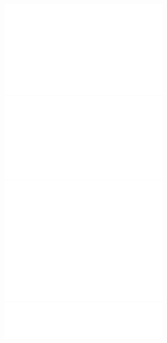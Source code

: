 ![Metrics](https://github.com/RMrobb1e/RMrobb1e/blob/main/metrics.plugin.habits.charts.svg)![Metrics](https://github.com/RMrobb1e/RMrobb1e/blob/main/metrics.plugin.achievements.svg) 
![Metrics](https://github.com/RMrobb1e/RMrobb1e/blob/main/github-metrics.svg)
![Metrics](https://github.com/RMrobb1e/RMrobb1e/blob/main/metrics.plugin.reactions.svg)



<!---
RMrobb1e/RMrobb1e is a ✨ special ✨ repository because its `README.md` (this file) appears on your GitHub profile.
You can click the Preview link to take a look at your changes.
--->
